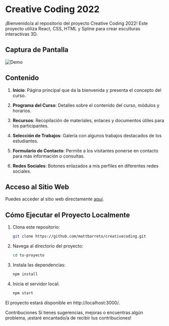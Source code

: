 # Creative Coding 2022

¡Bienvenido/a al repositorio del proyecto Creative Coding 2022! Este proyecto utiliza React, CSS, HTML y Spline para crear esculturas interactivas 3D.

## Captura de Pantalla

![Demo]([https://link/a/la/animacion/gif/demo.gif](https://github.com/mattbarreto/creativecoding/blob/master/preview_cc.gif))

## Contenido

1. **Inicio**: Página principal que da la bienvenida y presenta el concepto del curso.

2. **Programa del Curso**: Detalles sobre el contenido del curso, módulos y horarios.

3. **Recursos**: Recopilación de materiales, enlaces y documentos útiles para los participantes.

4. **Selección de Trabajos**: Galería con algunos trabajos destacados de los estudiantes.

5. **Formulario de Contacto**: Permite a los visitantes ponerse en contacto para más información o consultas.

6. **Redes Sociales**: Botones enlazados a mis perfiles en diferentes redes sociales.

## Acceso al Sitio Web

Puedes acceder al sitio web directamente [aquí](https://crearcodigo.netlify.app/).

## Cómo Ejecutar el Proyecto Localmente

1. Clona este repositorio:

   ```bash
   git clone https://github.com/mattbarreto/creativecoding.git

2. Navega al directorio del proyecto:

   ```bash
   cd tu-proyecto

4. Instala las dependencias:
   ```bash
   npm install

4. Inicia el servidor local:

   ```bash
   npm start

El proyecto estará disponible en http://localhost:3000/.

Contribuciones
Si tienes sugerencias, mejoras o encuentras algún problema, ¡estaré encantado/a de recibir tus contribuciones!
